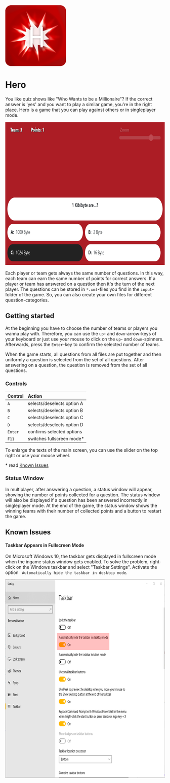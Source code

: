 <img src="https://github.com/AlexanderMattheis/hero/blob/master/hero_logo.png" width="192" height="192">

# Hero
You like quiz shows like "Who Wants to be a Millionaire"? If the correct answer is 'yes' and you want to play a similar game, you're in the right place. Hero is a game that you can play against others or in singleplayer mode.

<img src="https://github.com/AlexanderMattheis/hero/blob/master/pics/ingame.png" width="800" height="450">

Each player or team gets always the same number of questions. 
In this way, each team can earn the same number of points for correct answers.
If a player or team has answered on a question then it's the turn of the next player.
The questions can be stored in ``*.xml``-files you find 
in the ``input``-folder of the game. So, you can also create your own files
for different question-categories.

## Getting started
At the beginning you have to choose the number of teams or players 
you wanna play with. Therefore, you can use the ``up``- 
and ``down``-arrow-keys of your keyboard or just use your mouse to click 
on the ``up``- and ``down``-spinners. Afterwards, 
press the ``Enter``-key to confirm the selected number of teams.

When the game starts, all questions from all files are put together
and then uniformly a question is selected from the set of all questions.
After answering on a question, the question is removed from the set 
of all questions.
 
### Controls
| Control      | Action                          |
|:-------------|:--------------------------------|
| ``A``        | selects/deselects option A      |
| ``B``        | selects/deselects option B      |
| ``C``        | selects/deselects option C      |
| ``D``        | selects/deselects option D      |
| ``Enter``    | confirms selected options       |
| ``F11``      | switches fullscreen mode*       |

To enlarge the texts of the main screen, you can use the slider on the top right or use your mouse wheel.

\* read [Known Issues](#known-issues)

### Status Window
In multiplayer, after answering a question, a status window will appear, showing the number of points collected for a question. The status window will also be displayed if a question has been answered incorrectly in singleplayer mode. At the end of the game, the status window shows the winning teams with their number of collected points and a button to restart the game.

## Known Issues
#### Taskbar Appears in Fullscreen Mode 
On Microsoft Windows 10, the taskbar gets displayed in fullscreen mode when the ingame status window gets enabled. To solve the problem, right-click on the Windows taskbar and select "Taskbar Settings". Activate the option `` Automatically hide the taskbar in desktop mode``.

<img src="https://github.com/AlexanderMattheis/hero/blob/master/pics/activate_auto_hide_in_desktop_mode.PNG" width="800" height="625">
